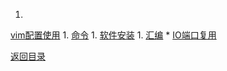 1. 
[vim配置使用](vim.md)
1. 
[命令](command.md)
1. 
[软件安装](Software.md)
1. 
[汇编](hello_s.md)
* 
[IO端口复用](io_port.md)

[返回目录](../README.md)